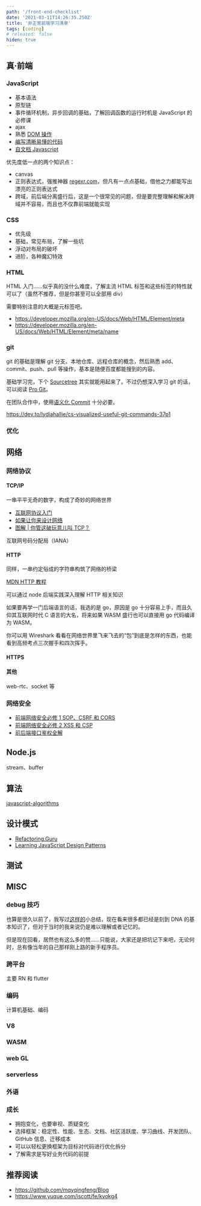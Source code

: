 ```yaml
---
path: '/front-end-checklist'
date: '2021-03-11T14:26:35.250Z'
title: '非正常前端学习清单'
tags: [coding]
# released: false
hiden: true
---
```


## 真·前端

### JavaScript

- 基本语法
- 原型链
- 事件循环机制，异步回调的基础，了解回调函数的运行时机是 JavaScript 的必修课
- ajax
- 熟悉 [DOM 操作](https://itnext.io/using-the-dom-like-a-pro-163a6c552eba)
- [编写清晰易懂的代码](https://github.com/ryanmcdermott/clean-code-javascript)
- [自文档 Javascript](https://www.sitepoint.com/self-documenting-javascript/)

优先度低一点的两个知识点：

- canvas
- 正则表达式，强推神器 [regexr.com](https://regexr.com/)，但凡有一点点基础，借他之力都能写出漂亮的正则表达式
- 跨域，前后端分离盛行后，这是一个很常见的问题，但是要完整理解和解决跨域并不容易，而且也不仅靠前端就能实现

### CSS

- 优先级
- 基础，常见布局，了解一些坑
- 浮动对布局的破坏
- 进阶，各种魔幻特效

### HTML

HTML 入门……似乎真的没什么难度，了解主流 HTML 标签和这些标签的特性就可以了（虽然不推荐，但是你甚至可以全部用 div）

需要特别注意的大概是元标签吧。

- https://developer.mozilla.org/en-US/docs/Web/HTML/Element/meta
- https://developer.mozilla.org/en-US/docs/Web/HTML/Element/meta/name

### git

git 的基础是理解 git 分支、本地仓库、远程仓库的概念，然后熟悉 add、commit、push、pull 等操作，基本是随便百度都能搜到的内容。

基础学习完，下个 [Sourcetree](https://www.sourcetreeapp.com/) 其实就能用起来了。不过仍想深入学习 git 的话，可以阅读 [Pro Git](https://git-scm.com/book/en/v2)。

在团队合作中，使用[语义化 Commit](https://ssshooter.com/2020-09-30-commit-message/) 十分必要。

https://dev.to/lydiahallie/cs-visualized-useful-git-commands-37p1

### 优化

## 网络

### 网络协议

#### TCP/IP

一串平平无奇的数字，构成了奇妙的网络世界

- [互联网协议入门](https://www.ruanyifeng.com/blog/2012/05/internet_protocol_suite_part_i.html)
- [如果让你来设计网络](https://mp.weixin.qq.com/s/jiPMUk6zUdOY6eKxAjNDbQ)
- [图解 | 你管这破玩意儿叫 TCP？](https://mp.weixin.qq.com/s/Uf42QEL6WUSHOwJ403FwOA)

互联网号码分配局（IANA）

#### HTTP

同样，一串约定俗成的字符串构筑了网络的桥梁

[MDN HTTP 教程](https://developer.mozilla.org/en-US/docs/Web/HTTP)

可以通过 node 后端实践深入理解 HTTP 相关知识

如果要再学一门后端语言的话，我选的是 go，原因是 go 十分容易上手，而且久仰其互联网时代 C 语言的大名，将来如果 WASM 盛行也可以直接用 go 代码编译为 WASM。

你可以用 Wireshark 看看在网络世界里飞来飞去的“包”到底是怎样的东西，也能看到高频考点三次握手和四次挥手。

#### HTTPS

#### 其他

web-rtc、socket 等

### 网络安全

- [前端网络安全必修 1 SOP、CSRF 和 CORS](https://ssshooter.com/2019-11-08-csrf-n-cors/)
- [前端网络安全必修 2 XSS 和 CSP](https://ssshooter.com/2019-11-10-csp-n-xss/)
- [前后端接口鉴权全解](https://ssshooter.com/2021-02-21-auth/)

## Node.js

stream、buffer

## 算法

[javascript-algorithms](https://github.com/trekhleb/javascript-algorithms)

## 设计模式

- [Refactoring.Guru](https://refactoringguru.cn/design-patterns/catalog)
- [Learning JavaScript Design Patterns](https://addyosmani.com/resources/essentialjsdesignpatterns/book/)

## 测试

## MISC

### debug 技巧

也算是很久以前了，我写过[这样的](https://segmentfault.com/a/1190000015758071)小总结，现在看来很多都已经是刻到 DNA 的基本知识了，但对于当时的我来说仍是难以理解或者记忆的。

但是现在回看，居然也有这么多的赞……只能说，大家还是把坑记下来吧，无论何时，总有像当年的自己那样刚上路的新手程序员。

### 跨平台

主要 RN 和 flutter

### 编码

计算机基础、编码

### V8

### WASM

### web GL

### serverless

### 外语

### 成长

- 拥抱变化，也要审视、质疑变化
- 选择框架：稳定性、性能、生态、文档、社区活跃度、学习曲线、开发团队、GitHub 信息、迁移成本
- 可以以轻松更换框架为目标对代码进行优化拆分
- 了解需求是写好业务代码的前提

## 推荐阅读

- https://github.com/mqyqingfeng/Blog
- https://www.yuque.com/iscott/fe/kvokg4